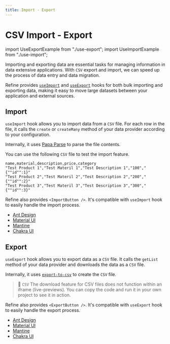 ```yaml
---
title: Import - Export
---
```


# CSV Import - Export

import UseExportExample from "./use-export";
import UseImportExample from "./use-import";

Importing and exporting data are essential tasks for managing information in data extensive applications. With `CSV` export and import, we can speed up the process of data entry and data migration.

Refine provides [`useImport`](/docs/core/hooks/utilities/use-import/) and [`useExport`](/docs/core/hooks/utilities/use-export/) hooks for both bulk importing and exporting data, making it easy to move large datasets between your application and external sources.

## Import

`useImport` hook allows you to import data from a `CSV` file. For each row in the file, it calls the `create` or `createMany` method of your data provider according to your configuration.

Internally, it uses [Papa Parse][papaparse] to parse the file contents.

<UseImportExample />

You can use the following `CSV` file to test the import feature.

```csv title="products.csv"
name,material,description,price,category
"Test Product 1","Test Materil 1","Test Description 1","100","{""id"":1}"
"Test Product 2","Test Materil 2","Test Description 2","200","{""id"":2}"
"Test Product 3","Test Materil 3","Test Description 3","300","{""id"":3}"
```

Refine also provides `<ImportButton />`. It's compatible with `useImport` hook to easily handle the import process.

- [Ant Design](/docs/ui-integrations/ant-design/components/buttons/import-button/)
- [Material UI](/docs/ui-integrations/material-ui/components/buttons/import-button/)
- [Mantine](/docs/ui-integrations/mantine/components/buttons/import-button/)
- [Chakra UI](/docs/ui-integrations/chakra-ui/components/buttons/import-button/)

## Export

`useExport` hook allows you to export data as a `CSV` file. It calls the `getList` method of your data provider and downloads the data as a `CSV` file.

Internally, it uses [`export-to-csv`][export-to-csv] to create the `CSV` file.

> 🚨 `CSV` The download feature for CSV files does not function within an iframe (live-previews). You can copy the code and run it in your own project to see it in action.

<UseExportExample />

Refine also provides `<ExportButton />`. It's compatible with `useExport` hook to easily handle the export process.

- [Ant Design](/docs/ui-integrations/ant-design/components/buttons/export-button/)
- [Material UI](/docs/ui-integrations/material-ui/components/buttons/export-button/)
- [Mantine](/docs/ui-integrations/mantine/components/buttons/export-button/)
- [Chakra UI](/docs/ui-integrations/chakra-ui/components/buttons/export-button/)

[export-to-csv]: https://github.com/alexcaza/export-to-csv
[papaparse]: https://www.papaparse.com/
